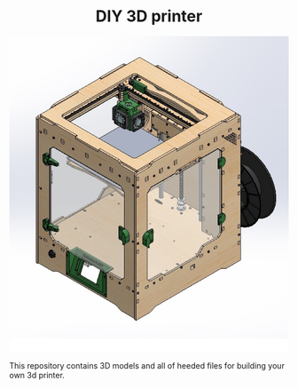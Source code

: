 <h1 align="center"> <b3>DIY 3D printer</b3> </h1>

<p align="center">
    <img src="Image/Preview.jpg" alt="Preview" />
</p>

This repository contains 3D models and all of heeded files for building your own
3d printer.